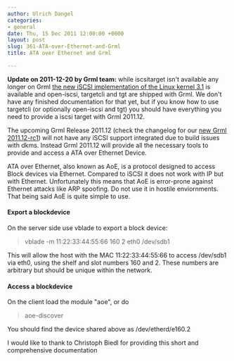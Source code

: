 ```yaml
---
author: Ulrich Dangel
categories:
- general
date: Thu, 15 Dec 2011 12:00:00 +0000
layout: post
slug: 361-ATA-over-Ethernet-and-Grml
title: ATA over Ethernet and Grml

---
```

**Update on 2011\-12\-20 by Grml team:** while iscsitarget isn't available any longer on Grml [the new iSCSI implementation of the Linux kernel 3\.1](http://kernelnewbies.org/Linux_3.1#head-392b21286de0ce98e30ee8e561ca2f567522ea59) is available and open\-iscsi, targetcli and tgt are shipped with Grml. We don't have any finished documentation for that yet, but if you know how to use targetcli (or optionally open\-iscsi and tgt) you should have everything you need to provide a iscsi target with Grml 2011\.12\.

The upcoming Grml Release 2011\.12 (check the changelog for our [new Grml 2011\.12\-rc1](http://grml.org/changelogs/README-grml-2011.12-rc1/?pk_campaign=Blog&pk_kwd=201112rc1)) will not have any iSCSI support integrated due to build issues with dkms. Instead Grml 2011\.12 will provide all the necessary tools to provide and access a ATA over Ethernet Device.

ATA over Ethernet, also known as AoE, is a protocol designed to access Block devices via Ethernet. Compared to iSCSI it does not work with IP but with Ethernet. Unfortunately this means that AoE is error\-prone against Ethernet attacks like ARP spoofing. Do not use it in hostile enviornments. That being said AoE is quite simple to use.

#### Export a blockdevice
 
On the server side use vblade to export a block device:
> vblade \-m 11:22:33:44:55:66 160 2 eth0 /dev/sdb1

  
This will allow the host with the MAC 11:22:33:44:55:66 to access /dev/sdb1 via eth0, using the shelf and slot numbers 160 and 2\. These numbers are arbitrary but should be unique within the network.

#### Access a blockdevice

On the client load the module "aoe", or do

> aoe\-discover
  
You should find the device shared above as /dev/etherd/e160\.2

I would like to thank to Christoph Biedl for providing this short and comprehensive documentation
